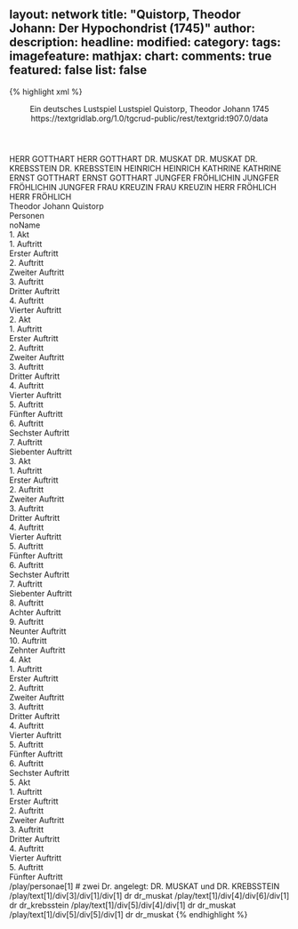 layout: network
title: "Quistorp, Theodor Johann: Der Hypochondrist (1745)"
author:
description:
headline:
modified:
category:
tags:
imagefeature:
mathjax:
chart:
comments: true
featured: false
list: false
---
{% highlight xml %}
<?xml-model href="https://raw.githubusercontent.com/DLiNa/project/master/rules/lina.rnc"?><?xml-model href="https://raw.githubusercontent.com/DLiNa/project/master/rules/lina.sch"?>
<play xmlns="http://lina.digital">
  <header>
    <title>Der Hypochondrist</title>
    <subtitle>Ein deutsches Lustspiel</subtitle>
    <genretitle>Lustspiel</genretitle>
    <author>Quistorp, Theodor Johann</author>
    <date type="print" when="1745">1745</date>
    <date type="premiere"/>
    <date type="written"/>
    <source>https://textgridlab.org/1.0/tgcrud-public/rest/textgrid:t907.0/data</source>
  </header>
  <personae>
    <character>
      <name>HERR GOTTHART</name>
      <alias xml:id="herr_gotthart">
        <name>HERR GOTTHART</name>
      </alias>
    </character>
    <character>
      <name>DR. MUSKAT</name>
      <alias xml:id="dr_muskat">
        <name>DR. MUSKAT</name>
      </alias>
    </character>
    <character>
      <name>DR. KREBSSTEIN</name>
      <alias xml:id="dr_krebsstein">
        <name>DR. KREBSSTEIN</name>
      </alias>
    </character>
    <character>
      <name>HEINRICH</name>
      <alias xml:id="heinrich">
        <name>HEINRICH</name>
      </alias>
    </character>
    <character>
      <name>KATHRINE</name>
      <alias xml:id="kathrine">
        <name>KATHRINE</name>
      </alias>
    </character>
    <character>
      <name>ERNST GOTTHART</name>
      <alias xml:id="ernst_gotthart">
        <name>ERNST GOTTHART</name>
      </alias>
    </character>
    <character>
      <name>JUNGFER FRÖHLICHIN</name>
      <alias xml:id="jungfer_fröhlichin">
        <name>JUNGFER FRÖHLICHIN</name>
      </alias>
      <alias xml:id="jungfer">
        <name>JUNGFER</name>
      </alias>
    </character>
    <character>
      <name>FRAU KREUZIN</name>
      <alias xml:id="frau_kreuzin">
        <name>FRAU KREUZIN</name>
      </alias>
    </character>
    <character>
      <name>HERR FRÖHLICH</name>
      <alias xml:id="herr_fröhlich">
        <name>HERR FRÖHLICH</name>
      </alias>
    </character>
  </personae>
  <text>
    <div>
      <head>Theodor Johann Quistorp</head>
    </div>
    <div>
      <head>Personen</head>
      <div>
        <head>noName</head>
      </div>
    </div>
    <div>
      <head>1. Akt</head>
      <div>
        <head>1. Auftritt</head>
        <div>
          <head>Erster Auftritt</head>
          <sp who="#herr_gotthart">
            <amount n="23" unit="speech_acts"/>
            <amount n="644" unit="words"/>
            <amount n="9" unit="lines"/>
            <amount n="3502" unit="chars"/>
          </sp>
          <sp who="#dr_muskat">
            <amount n="44" unit="speech_acts"/>
            <amount n="1615" unit="words"/>
            <amount n="10" unit="lines"/>
            <amount n="10169" unit="chars"/>
          </sp>
        </div>
      </div>
      <div>
        <head>2. Auftritt</head>
        <div>
          <head>Zweiter Auftritt</head>
          <sp who="#herr_gotthart">
            <amount n="47" unit="speech_acts"/>
            <amount n="846" unit="words"/>
            <amount n="29" unit="lines"/>
            <amount n="4600" unit="chars"/>
          </sp>
          <sp who="#heinrich">
            <amount n="46" unit="speech_acts"/>
            <amount n="1153" unit="words"/>
            <amount n="31" unit="lines"/>
            <amount n="6343" unit="chars"/>
          </sp>
        </div>
      </div>
      <div>
        <head>3. Auftritt</head>
        <div>
          <head>Dritter Auftritt</head>
          <sp who="#kathrine">
            <amount n="3" unit="speech_acts"/>
            <amount n="50" unit="words"/>
            <amount n="2" unit="lines"/>
            <amount n="288" unit="chars"/>
          </sp>
          <sp who="#herr_gotthart">
            <amount n="3" unit="speech_acts"/>
            <amount n="78" unit="words"/>
            <amount n="1" unit="lines"/>
            <amount n="404" unit="chars"/>
          </sp>
          <sp who="#heinrich">
            <amount n="1" unit="speech_acts"/>
            <amount n="8" unit="words"/>
            <amount n="1" unit="lines"/>
            <amount n="44" unit="chars"/>
          </sp>
        </div>
      </div>
      <div>
        <head>4. Auftritt</head>
        <div>
          <head>Vierter Auftritt</head>
          <sp who="#kathrine">
            <amount n="12" unit="speech_acts"/>
            <amount n="202" unit="words"/>
            <amount n="9" unit="lines"/>
            <amount n="1051" unit="chars"/>
          </sp>
          <sp who="#heinrich">
            <amount n="11" unit="speech_acts"/>
            <amount n="175" unit="words"/>
            <amount n="9" unit="lines"/>
            <amount n="884" unit="chars"/>
          </sp>
        </div>
      </div>
    </div>
    <div>
      <head>2. Akt</head>
      <div>
        <head>1. Auftritt</head>
        <div>
          <head>Erster Auftritt</head>
          <sp who="#ernst_gotthart">
            <amount n="47" unit="speech_acts"/>
            <amount n="625" unit="words"/>
            <amount n="38" unit="lines"/>
            <amount n="3306" unit="chars"/>
          </sp>
          <sp who="#heinrich">
            <amount n="47" unit="speech_acts"/>
            <amount n="932" unit="words"/>
            <amount n="30" unit="lines"/>
            <amount n="4921" unit="chars"/>
          </sp>
        </div>
      </div>
      <div>
        <head>2. Auftritt</head>
        <div>
          <head>Zweiter Auftritt</head>
          <sp who="#herr_gotthart">
            <amount n="4" unit="speech_acts"/>
            <amount n="188" unit="words"/>
            <amount n="1" unit="lines"/>
            <amount n="955" unit="chars"/>
          </sp>
          <sp who="#ernst_gotthart">
            <amount n="2" unit="speech_acts"/>
            <amount n="59" unit="words"/>
            <amount n="1" unit="lines"/>
            <amount n="304" unit="chars"/>
          </sp>
          <sp who="#heinrich">
            <amount n="4" unit="speech_acts"/>
            <amount n="59" unit="words"/>
            <amount n="3" unit="lines"/>
            <amount n="303" unit="chars"/>
          </sp>
        </div>
      </div>
      <div>
        <head>3. Auftritt</head>
        <div>
          <head>Dritter Auftritt</head>
          <sp who="#herr_gotthart">
            <amount n="15" unit="speech_acts"/>
            <amount n="281" unit="words"/>
            <amount n="7" unit="lines"/>
            <amount n="1487" unit="chars"/>
          </sp>
          <sp who="#ernst_gotthart">
            <amount n="15" unit="speech_acts"/>
            <amount n="296" unit="words"/>
            <amount n="7" unit="lines"/>
            <amount n="1622" unit="chars"/>
          </sp>
        </div>
      </div>
      <div>
        <head>4. Auftritt</head>
        <div>
          <head>Vierter Auftritt</head>
          <sp who="#kathrine">
            <amount n="3" unit="speech_acts"/>
            <amount n="32" unit="words"/>
            <amount n="3" unit="lines"/>
            <amount n="177" unit="chars"/>
          </sp>
          <sp who="#herr_gotthart">
            <amount n="4" unit="speech_acts"/>
            <amount n="113" unit="words"/>
            <amount n="2" unit="lines"/>
            <amount n="621" unit="chars"/>
          </sp>
          <sp who="#ernst_gotthart">
            <amount n="3" unit="speech_acts"/>
            <amount n="65" unit="words"/>
            <amount n="2" unit="lines"/>
            <amount n="360" unit="chars"/>
          </sp>
        </div>
      </div>
      <div>
        <head>5. Auftritt</head>
        <div>
          <head>Fünfter Auftritt</head>
          <sp who="#herr_gotthart">
            <amount n="2" unit="speech_acts"/>
            <amount n="49" unit="words"/>
            <amount n="1" unit="lines"/>
            <amount n="249" unit="chars"/>
          </sp>
          <sp who="#ernst_gotthart">
            <amount n="1" unit="speech_acts"/>
            <amount n="10" unit="words"/>
            <amount n="1" unit="lines"/>
            <amount n="52" unit="chars"/>
          </sp>
        </div>
      </div>
      <div>
        <head>6. Auftritt</head>
        <div>
          <head>Sechster Auftritt</head>
          <sp who="#dr_krebsstein">
            <amount n="19" unit="speech_acts"/>
            <amount n="511" unit="words"/>
            <amount n="5" unit="lines"/>
            <amount n="3014" unit="chars"/>
          </sp>
          <sp who="#herr_gotthart">
            <amount n="17" unit="speech_acts"/>
            <amount n="299" unit="words"/>
            <amount n="11" unit="lines"/>
            <amount n="1635" unit="chars"/>
          </sp>
          <sp who="#ernst_gotthart">
            <amount n="11" unit="speech_acts"/>
            <amount n="102" unit="words"/>
            <amount n="8" unit="lines"/>
            <amount n="587" unit="chars"/>
          </sp>
          <sp who="#herr_gotthart #ernst_gotthart">
            <amount n="1" unit="speech_acts"/>
            <amount n="2" unit="words"/>
            <amount n="1" unit="lines"/>
            <amount n="18" unit="chars"/>
          </sp>
        </div>
      </div>
      <div>
        <head>7. Auftritt</head>
        <div>
          <head>Siebenter Auftritt</head>
          <sp who="#herr_gotthart">
            <amount n="8" unit="speech_acts"/>
            <amount n="166" unit="words"/>
            <amount n="3" unit="lines"/>
            <amount n="863" unit="chars"/>
          </sp>
          <sp who="#ernst_gotthart">
            <amount n="8" unit="speech_acts"/>
            <amount n="109" unit="words"/>
            <amount n="7" unit="lines"/>
            <amount n="563" unit="chars"/>
          </sp>
        </div>
      </div>
    </div>
    <div>
      <head>3. Akt</head>
      <div>
        <head>1. Auftritt</head>
        <div>
          <head>Erster Auftritt</head>
          <sp who="#herr_gotthart">
            <amount n="7" unit="speech_acts"/>
            <amount n="180" unit="words"/>
            <amount n="2" unit="lines"/>
            <amount n="981" unit="chars"/>
          </sp>
          <sp who="#heinrich">
            <amount n="6" unit="speech_acts"/>
            <amount n="145" unit="words"/>
            <amount n="2" unit="lines"/>
            <amount n="764" unit="chars"/>
          </sp>
        </div>
      </div>
      <div>
        <head>2. Auftritt</head>
        <div>
          <head>Zweiter Auftritt</head>
          <sp who="#jungfer_fröhlichin">
            <amount n="4" unit="speech_acts"/>
            <amount n="41" unit="words"/>
            <amount n="4" unit="lines"/>
            <amount n="222" unit="chars"/>
          </sp>
          <sp who="#frau_kreuzin">
            <amount n="3" unit="speech_acts"/>
            <amount n="40" unit="words"/>
            <amount n="3" unit="lines"/>
            <amount n="217" unit="chars"/>
          </sp>
          <sp who="#herr_gotthart">
            <amount n="6" unit="speech_acts"/>
            <amount n="120" unit="words"/>
            <amount n="3" unit="lines"/>
            <amount n="695" unit="chars"/>
          </sp>
          <sp who="#herr_fröhlich">
            <amount n="4" unit="speech_acts"/>
            <amount n="110" unit="words"/>
            <amount n="619" unit="chars"/>
          </sp>
        </div>
      </div>
      <div>
        <head>3. Auftritt</head>
        <div>
          <head>Dritter Auftritt</head>
          <sp who="#frau_kreuzin">
            <amount n="8" unit="speech_acts"/>
            <amount n="365" unit="words"/>
            <amount n="2" unit="lines"/>
            <amount n="1941" unit="chars"/>
          </sp>
          <sp who="#jungfer_fröhlichin">
            <amount n="16" unit="speech_acts"/>
            <amount n="349" unit="words"/>
            <amount n="9" unit="lines"/>
            <amount n="1912" unit="chars"/>
          </sp>
          <sp who="#ernst_gotthart">
            <amount n="11" unit="speech_acts"/>
            <amount n="546" unit="words"/>
            <amount n="1" unit="lines"/>
            <amount n="2945" unit="chars"/>
          </sp>
        </div>
      </div>
      <div>
        <head>4. Auftritt</head>
        <div>
          <head>Vierter Auftritt</head>
          <sp who="#dr_muskat">
            <amount n="8" unit="speech_acts"/>
            <amount n="212" unit="words"/>
            <amount n="3" unit="lines"/>
            <amount n="1255" unit="chars"/>
          </sp>
          <sp who="#ernst_gotthart">
            <amount n="4" unit="speech_acts"/>
            <amount n="47" unit="words"/>
            <amount n="4" unit="lines"/>
            <amount n="237" unit="chars"/>
          </sp>
          <sp who="#jungfer_fröhlichin">
            <amount n="3" unit="speech_acts"/>
            <amount n="34" unit="words"/>
            <amount n="3" unit="lines"/>
            <amount n="188" unit="chars"/>
          </sp>
          <sp who="#frau_kreuzin">
            <amount n="6" unit="speech_acts"/>
            <amount n="126" unit="words"/>
            <amount n="2" unit="lines"/>
            <amount n="714" unit="chars"/>
          </sp>
        </div>
      </div>
      <div>
        <head>5. Auftritt</head>
        <div>
          <head>Fünfter Auftritt</head>
          <sp who="#heinrich">
            <amount n="2" unit="speech_acts"/>
            <amount n="11" unit="words"/>
            <amount n="2" unit="lines"/>
            <amount n="58" unit="chars"/>
          </sp>
          <sp who="#ernst_gotthart">
            <amount n="1" unit="speech_acts"/>
            <amount n="16" unit="words"/>
            <amount n="1" unit="lines"/>
            <amount n="92" unit="chars"/>
          </sp>
          <sp who="#frau_kreuzin">
            <amount n="1" unit="speech_acts"/>
            <amount n="16" unit="words"/>
            <amount n="1" unit="lines"/>
            <amount n="86" unit="chars"/>
          </sp>
          <sp who="#dr_muskat">
            <amount n="2" unit="speech_acts"/>
            <amount n="46" unit="words"/>
            <amount n="1" unit="lines"/>
            <amount n="245" unit="chars"/>
          </sp>
          <sp who="#jungfer_fröhlichin">
            <amount n="1" unit="speech_acts"/>
            <amount n="15" unit="words"/>
            <amount n="108" unit="chars"/>
          </sp>
        </div>
      </div>
      <div>
        <head>6. Auftritt</head>
        <div>
          <head>Sechster Auftritt</head>
          <sp who="#dr_muskat">
            <amount n="18" unit="speech_acts"/>
            <amount n="444" unit="words"/>
            <amount n="6" unit="lines"/>
            <amount n="2436" unit="chars"/>
          </sp>
          <sp who="#frau_kreuzin">
            <amount n="13" unit="speech_acts"/>
            <amount n="189" unit="words"/>
            <amount n="10" unit="lines"/>
            <amount n="1022" unit="chars"/>
          </sp>
          <sp who="#jungfer_fröhlichin">
            <amount n="6" unit="speech_acts"/>
            <amount n="49" unit="words"/>
            <amount n="2" unit="lines"/>
            <amount n="261" unit="chars"/>
          </sp>
          <sp who="#ernst_gotthart">
            <amount n="2" unit="speech_acts"/>
            <amount n="15" unit="words"/>
            <amount n="2" unit="lines"/>
            <amount n="83" unit="chars"/>
          </sp>
        </div>
      </div>
      <div>
        <head>7. Auftritt</head>
        <div>
          <head>Siebenter Auftritt</head>
          <sp who="#jungfer_fröhlichin">
            <amount n="4" unit="speech_acts"/>
            <amount n="111" unit="words"/>
            <amount n="1" unit="lines"/>
            <amount n="610" unit="chars"/>
          </sp>
          <sp who="#frau_kreuzin">
            <amount n="4" unit="speech_acts"/>
            <amount n="95" unit="words"/>
            <amount n="1" unit="lines"/>
            <amount n="512" unit="chars"/>
          </sp>
        </div>
      </div>
      <div>
        <head>8. Auftritt</head>
        <div>
          <head>Achter Auftritt</head>
          <sp who="#herr_fröhlich">
            <amount n="5" unit="speech_acts"/>
            <amount n="62" unit="words"/>
            <amount n="3" unit="lines"/>
            <amount n="372" unit="chars"/>
          </sp>
          <sp who="#frau_kreuzin">
            <amount n="7" unit="speech_acts"/>
            <amount n="188" unit="words"/>
            <amount n="1057" unit="chars"/>
          </sp>
          <sp who="#jungfer_fröhlichin">
            <amount n="5" unit="speech_acts"/>
            <amount n="127" unit="words"/>
            <amount n="1" unit="lines"/>
            <amount n="717" unit="chars"/>
          </sp>
          <sp who="#herr_gotthart">
            <amount n="5" unit="speech_acts"/>
            <amount n="87" unit="words"/>
            <amount n="3" unit="lines"/>
            <amount n="479" unit="chars"/>
          </sp>
          <sp who="#ernst_gotthart">
            <amount n="2" unit="speech_acts"/>
            <amount n="48" unit="words"/>
            <amount n="272" unit="chars"/>
          </sp>
          <sp who="#heinrich">
            <amount n="1" unit="speech_acts"/>
          </sp>
        </div>
      </div>
      <div>
        <head>9. Auftritt</head>
        <div>
          <head>Neunter Auftritt</head>
          <sp who="#ernst_gotthart">
            <amount n="4" unit="speech_acts"/>
            <amount n="55" unit="words"/>
            <amount n="3" unit="lines"/>
            <amount n="307" unit="chars"/>
          </sp>
          <sp who="#herr_fröhlich">
            <amount n="4" unit="speech_acts"/>
            <amount n="56" unit="words"/>
            <amount n="2" unit="lines"/>
            <amount n="317" unit="chars"/>
          </sp>
        </div>
      </div>
      <div>
        <head>10. Auftritt</head>
        <div>
          <head>Zehnter Auftritt</head>
          <sp who="#jungfer_fröhlichin">
            <amount n="7" unit="speech_acts"/>
            <amount n="317" unit="words"/>
            <amount n="2" unit="lines"/>
            <amount n="1775" unit="chars"/>
          </sp>
          <sp who="#ernst_gotthart">
            <amount n="4" unit="speech_acts"/>
            <amount n="99" unit="words"/>
            <amount n="2" unit="lines"/>
            <amount n="535" unit="chars"/>
          </sp>
          <sp who="#herr_gotthart">
            <amount n="5" unit="speech_acts"/>
            <amount n="87" unit="words"/>
            <amount n="3" unit="lines"/>
            <amount n="495" unit="chars"/>
          </sp>
          <sp who="#herr_fröhlich">
            <amount n="4" unit="speech_acts"/>
            <amount n="99" unit="words"/>
            <amount n="1" unit="lines"/>
            <amount n="507" unit="chars"/>
          </sp>
        </div>
      </div>
    </div>
    <div>
      <head>4. Akt</head>
      <div>
        <head>1. Auftritt</head>
        <div>
          <head>Erster Auftritt</head>
          <sp who="#ernst_gotthart">
            <amount n="1" unit="speech_acts"/>
            <amount n="46" unit="words"/>
            <amount n="7" unit="lines"/>
            <amount n="231" unit="chars"/>
          </sp>
        </div>
      </div>
      <div>
        <head>2. Auftritt</head>
        <div>
          <head>Zweiter Auftritt</head>
          <sp who="#jungfer_fröhlichin">
            <amount n="63" unit="speech_acts"/>
            <amount n="1693" unit="words"/>
            <amount n="34" unit="lines"/>
            <amount n="9254" unit="chars"/>
          </sp>
          <sp who="#ernst_gotthart">
            <amount n="60" unit="speech_acts"/>
            <amount n="1173" unit="words"/>
            <amount n="38" unit="lines"/>
            <amount n="6573" unit="chars"/>
          </sp>
          <sp who="#ernst_gotthart #jungfer_fröhlichin">
            <amount n="1" unit="speech_acts"/>
            <amount n="8" unit="words"/>
            <amount n="1" unit="lines"/>
            <amount n="35" unit="chars"/>
          </sp>
        </div>
      </div>
      <div>
        <head>3. Auftritt</head>
        <div>
          <head>Dritter Auftritt</head>
          <sp who="#herr_gotthart">
            <amount n="4" unit="speech_acts"/>
            <amount n="109" unit="words"/>
            <amount n="2" unit="lines"/>
            <amount n="600" unit="chars"/>
          </sp>
          <sp who="#jungfer_fröhlichin">
            <amount n="3" unit="speech_acts"/>
            <amount n="51" unit="words"/>
            <amount n="1" unit="lines"/>
            <amount n="321" unit="chars"/>
          </sp>
          <sp who="#ernst_gotthart">
            <amount n="2" unit="speech_acts"/>
            <amount n="18" unit="words"/>
            <amount n="2" unit="lines"/>
            <amount n="109" unit="chars"/>
          </sp>
        </div>
      </div>
      <div>
        <head>4. Auftritt</head>
        <div>
          <head>Vierter Auftritt</head>
          <sp who="#herr_gotthart">
            <amount n="18" unit="speech_acts"/>
            <amount n="729" unit="words"/>
            <amount n="2" unit="lines"/>
            <amount n="4017" unit="chars"/>
          </sp>
          <sp who="#jungfer_fröhlichin">
            <amount n="17" unit="speech_acts"/>
            <amount n="440" unit="words"/>
            <amount n="8" unit="lines"/>
            <amount n="2450" unit="chars"/>
          </sp>
          <sp who="#jungfer">
            <amount n="1" unit="speech_acts"/>
            <amount n="18" unit="words"/>
            <amount n="1" unit="lines"/>
            <amount n="95" unit="chars"/>
          </sp>
        </div>
      </div>
      <div>
        <head>5. Auftritt</head>
        <div>
          <head>Fünfter Auftritt</head>
          <sp who="#herr_gotthart">
            <amount n="14" unit="speech_acts"/>
            <amount n="175" unit="words"/>
            <amount n="11" unit="lines"/>
            <amount n="940" unit="chars"/>
          </sp>
          <sp who="#kathrine">
            <amount n="12" unit="speech_acts"/>
            <amount n="190" unit="words"/>
            <amount n="7" unit="lines"/>
            <amount n="1033" unit="chars"/>
          </sp>
          <sp who="#jungfer_fröhlichin">
            <amount n="5" unit="speech_acts"/>
            <amount n="85" unit="words"/>
            <amount n="4" unit="lines"/>
            <amount n="522" unit="chars"/>
          </sp>
        </div>
      </div>
      <div>
        <head>6. Auftritt</head>
        <div>
          <head>Sechster Auftritt</head>
          <sp who="#heinrich">
            <amount n="10" unit="speech_acts"/>
            <amount n="191" unit="words"/>
            <amount n="8" unit="lines"/>
            <amount n="995" unit="chars"/>
          </sp>
          <sp who="#kathrine">
            <amount n="10" unit="speech_acts"/>
            <amount n="183" unit="words"/>
            <amount n="5" unit="lines"/>
            <amount n="1022" unit="chars"/>
          </sp>
        </div>
      </div>
    </div>
    <div>
      <head>5. Akt</head>
      <div>
        <head>1. Auftritt</head>
        <div>
          <head>Erster Auftritt</head>
        </div>
      </div>
      <div>
        <head>2. Auftritt</head>
        <div>
          <head>Zweiter Auftritt</head>
          <sp who="#ernst_gotthart">
            <amount n="47" unit="speech_acts"/>
            <amount n="829" unit="words"/>
            <amount n="32" unit="lines"/>
            <amount n="4522" unit="chars"/>
          </sp>
          <sp who="#heinrich">
            <amount n="47" unit="speech_acts"/>
            <amount n="1237" unit="words"/>
            <amount n="23" unit="lines"/>
            <amount n="6876" unit="chars"/>
          </sp>
        </div>
      </div>
      <div>
        <head>3. Auftritt</head>
        <div>
          <head>Dritter Auftritt</head>
        </div>
      </div>
      <div>
        <head>4. Auftritt</head>
        <div>
          <head>Vierter Auftritt</head>
          <sp who="#heinrich">
            <amount n="3" unit="speech_acts"/>
            <amount n="102" unit="words"/>
            <amount n="559" unit="chars"/>
          </sp>
          <sp who="#ernst_gotthart">
            <amount n="2" unit="speech_acts"/>
            <amount n="31" unit="words"/>
            <amount n="1" unit="lines"/>
            <amount n="174" unit="chars"/>
          </sp>
        </div>
      </div>
      <div>
        <head>5. Auftritt</head>
        <div>
          <head>Fünfter Auftritt</head>
          <sp who="#jungfer_fröhlichin">
            <amount n="29" unit="speech_acts"/>
            <amount n="887" unit="words"/>
            <amount n="11" unit="lines"/>
            <amount n="5101" unit="chars"/>
          </sp>
          <sp who="#heinrich">
            <amount n="16" unit="speech_acts"/>
            <amount n="240" unit="words"/>
            <amount n="11" unit="lines"/>
            <amount n="1286" unit="chars"/>
          </sp>
          <sp who="#ernst_gotthart">
            <amount n="29" unit="speech_acts"/>
            <amount n="540" unit="words"/>
            <amount n="18" unit="lines"/>
            <amount n="3032" unit="chars"/>
          </sp>
        </div>
      </div>
    </div>
  </text>
<documentation>
  <change n="1" type="other" who="peertrilcke">
    <path>/play/personae[1]</path>
    <orig/>
    <corr>#</corr>
    <comment>zwei Dr. angelegt: DR. MUSKAT und DR. KREBSSTEIN</comment>
  </change>
  <change n="2" type="other" who="peertrilcke">
    <path>/play/text[1]/div[3]/div[1]/div[1]</path>
    <orig>dr</orig>
    <corr>dr_muskat</corr>
    <comment/>
  </change>
  <change n="3" type="other" who="peertrilcke">
    <path>/play/text[1]/div[4]/div[6]/div[1]</path>
    <orig>dr</orig>
    <corr>dr_krebsstein</corr>
    <comment/>
  </change>
  <change n="4" type="other" who="peertrilcke">
    <path>/play/text[1]/div[5]/div[4]/div[1]</path>
    <orig>dr</orig>
    <corr>dr_muskat</corr>
    <comment/>
  </change>
  <change n="5" type="other" who="peertrilcke">
    <path>/play/text[1]/div[5]/div[5]/div[1]</path>
    <orig>dr</orig>
    <corr>dr_muskat</corr>
    <comment/>
  </change>
</documentation>
</play>
{% endhighlight %}